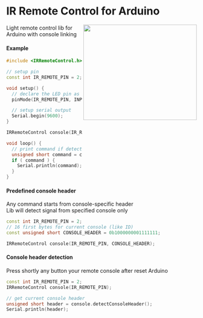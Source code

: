 # IR Remote Control for Arduino

<img src="http://www.vetco.net/catalog/images/VUPN6334-1.jpg" align="right" width="300" height="253" />

Light remote control lib for Arduino with console linking

#### Example
```cpp
#include <IRRemoteControl.h>

// setup pin
const int IR_REMOTE_PIN = 2;

void setup() {
  // declare the LED pin as INPUT:
  pinMode(IR_REMOTE_PIN, INPUT);  

  // setup serial output
  Serial.begin(9600);
}

IRRemoteControl console(IR_REMOTE_PIN);

void loop() {
  // print command if detected
  unsigned short command = console.readCommand();
  if ( command ) {
    Serial.println(command);
  }
}
```

#### Predefined console header
Any command starts from console-specific header<br/>
Lib will detect signal from specified console only
```cpp
const int IR_REMOTE_PIN = 2;
// 16 first bytes for current console (like ID)
const unsigned short CONSOLE_HEADER = 0b1000000001111111;

IRRemoteControl console(IR_REMOTE_PIN, CONSOLE_HEADER);
```

#### Console header detection
Press shortly any button your remote console after reset Arduino
```cpp
const int IR_REMOTE_PIN = 2;
IRRemoteControl console(IR_REMOTE_PIN);

// get current console header
unsigned short header = console.detectConsoleHeader();
Serial.println(header);
```
